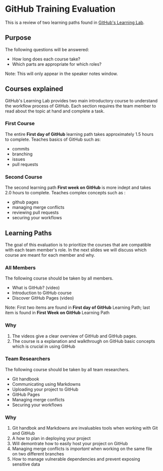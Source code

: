 # GitHub Training Evaluation

This is a review of two learning paths found in [GitHub's Learning Lab](https://lab.github.com/githubtraining/paths).



## Purpose

The following questions will be answered: 
  - How long does each course take?
  - Which parts are appropriate for which roles?
  
Note: This will only appear in the speaker notes window.



## Courses explained

GitHub's Learning Lab provides two main introductory course to understand the workflow process of GitHub.
Each section requires the team member to read about the topic at hand and complete a task.


### First Course

The entire **First day of GitHub** learning path takes approximately 1.5 hours to complete. Teaches basics of GitHub such as:
  - commits
  - branching
  - issues
  - pull requests


### Second Course

The second learning path **First week on GitHub** is more indept and takes 2.0 hours to complete. Teaches complex concepts such as :
  - github pages
  - managing merge conflicts
  - reviewing pull requests 
  - securing your workflows



## Learning Paths
  
The goal of this evaluation is to prioritize the courses that are compatible with each team member's role. 
In the next slides we will discuss which course are meant for each member and why.




### All Members

The following course should be taken by all members. 
  - What is GitHub? (video) 
  - Introduction to GitHub course
  - Discover GitHub Pages (video)
  
Note: First two items are found in **First day of GitHub** Learning Path; last item is found in **First Week on GitHub** Learning Path


### Why

1. The videos give a clear overview of GitHub and GitHub pages. 
2. The course is a explanation and walkthrough on GitHub basic concepts which is crucial in using GitHub
 




### Team Researchers

The following course should be taken by all team researchers. 
  - Git handbook
  - Communicating using Markdowns
  - Uploading your project to GitHub
  - GitHub Pages
  - Managing merge conflicts
  - Securing your workflows
  


### Why

1. Git handbok and Markdowns are invaluables tools when working with Git and GitHub
2. A how to plan in deploying your project
3. Will demontrate how to easily host your project on GitHub 
4. Managing merge conflicts is *important* when working on the same file on two different branches
5. How to manage vulnerable dependencies and prevent exposing sensitive data
